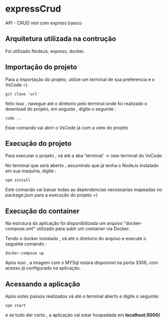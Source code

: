 # expressCrud
API - CRUD rest com express basico 


## Arquitetura utilizada na contrução

Foi utilizado NodeJs, express, docker.


## Importação do projeto

Para a importação do projeto, utilize um terminal de sua preferencia e o VsCode =)

```
git clone 'url' 
```

feito isso , navegue até o diretorio pelo terminal onde foi realizado o download do projeto, em seguida , digite o seguinte :

```
code ..
```

Esse comando vai abrir o VsCode já com a view do projeto


## Execução do projeto

Para executar o projeto , vá até a aba 'terminal' -> new terminal do VsCode.

No terminal que será aberto , assumindo que já tenha o NodeJs instalado em sua maquina, digite :


```
npm install 
```

Este comando vai baixar todas as dependencias necessarias mapeadas no package.json para a execução do projeto =)



## Execução do container
 
Na estrutura da aplicação foi disponibilizada um arquivo "docker-compose.xml"  utilizado para subir um container via Docker.

Tendo o docker instalado , vá até o diretorio do arquivo e execute o seguinte comando :

```
docker-compose up 
```

Após isso , a imagem com o MYSql estara disponivel na porta 3306, com acesso já configurado na aplicação.

## Acessando a aplicação

Após estes passos realizados vá até o terminal aberto e digite o seguinte: 


```
npm start 
```

e se tudo der certo , a aplicação vai estar hospedada em **localhost:5000/**

